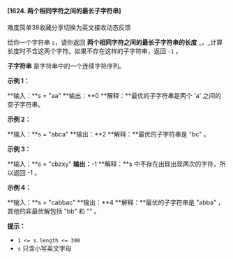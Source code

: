 #### [1624. 两个相同字符之间的最长子字符串]

难度简单38收藏分享切换为英文接收动态反馈

给你一个字符串 `s`，请你返回 **两个相同字符之间的最长子字符串的长度** _，_计算长度时不含这两个字符。如果不存在这样的子字符串，返回 `-1` 。

**子字符串** 是字符串中的一个连续字符序列。

**示例 1：**

**输入：**s = "aa"
**输出：**0
**解释：**最优的子字符串是两个 'a' 之间的空子字符串。

**示例 2：**

**输入：**s = "abca"
**输出：**2
**解释：**最优的子字符串是 "bc" 。

**示例 3：**

**输入：**s = "cbzxy"
**输出：**-1
**解释：**s 中不存在出现出现两次的字符，所以返回 -1 。

**示例 4：**

**输入：**s = "cabbac"
**输出：**4
**解释：**最优的子字符串是 "abba" ，其他的非最优解包括 "bb" 和 "" 。

**提示：**

* `1 <= s.length <= 300`
* `s` 只含小写英文字母
